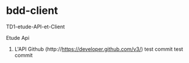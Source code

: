 # bdd-client
TD1-etude-API-et-Client


Etude Api

1. L'API Github (http://https://developer.github.com/v3/)
test commit
test commit
